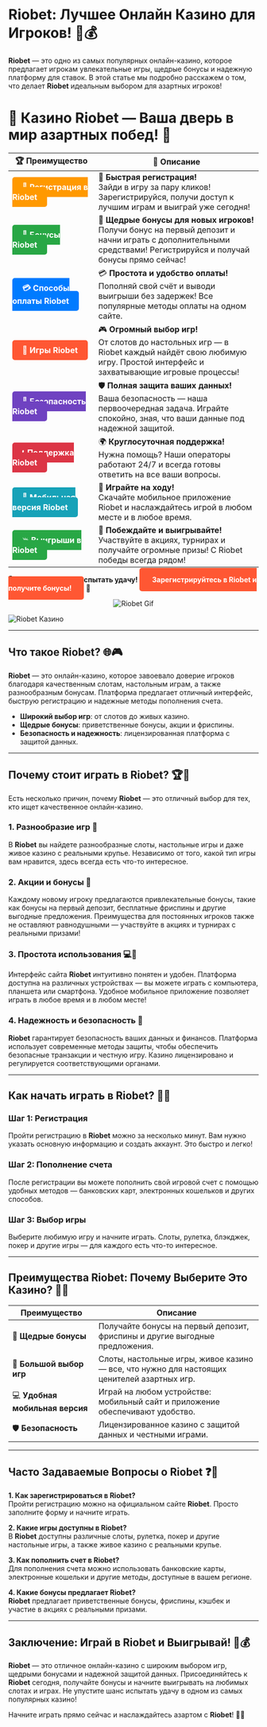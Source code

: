 # Riobet: Лучшее Онлайн Казино для Игроков! 🎰💰

**Riobet** — это одно из самых популярных онлайн-казино, которое предлагает игрокам увлекательные игры, щедрые бонусы и надежную платформу для ставок. В этой статье мы подробно расскажем о том, что делает **Riobet** идеальным выбором для азартных игроков!

# 🎲 **Казино Riobet — Ваша дверь в мир азартных побед!** 🎰

| 🏆 **Преимущество** | 🌟 **Описание** |
|--------------------|-----------------|
| <a href="https://brandplay.link/7xBLTPyj" style="background-color: #ff9900; color: white; padding: 10px 20px; border-radius: 5px; text-decoration: none; font-weight: bold;">🎉 Регистрация в Riobet</a> | 🚀 **Быстрая регистрация!** <br> Зайди в игру за пару кликов! Зарегистрируйся, получи доступ к лучшим играм и выиграй уже сегодня! |
| <a href="https://brandplay.link/7xBLTPyj" style="background-color: #28a745; color: white; padding: 10px 20px; border-radius: 5px; text-decoration: none; font-weight: bold;">🎁 Бонусы Riobet</a> | 🎉 **Щедрые бонусы для новых игроков!** <br> Получи бонус на первый депозит и начни играть с дополнительными средствами! Регистрируйся и получай бонусы прямо сейчас! |
| <a href="https://brandplay.link/7xBLTPyj" style="background-color: #007bff; color: white; padding: 10px 20px; border-radius: 5px; text-decoration: none; font-weight: bold;">💳 Способы оплаты Riobet</a> | 💳 **Простота и удобство оплаты!** <br> Пополняй свой счёт и выводи выигрыши без задержек! Все популярные методы оплаты на одном сайте. |
| <a href="https://brandplay.link/7xBLTPyj" style="background-color: #ff5733; color: white; padding: 10px 20px; border-radius: 5px; text-decoration: none; font-weight: bold;">🎰 Игры Riobet</a> | 🎮 **Огромный выбор игр!** <br> От слотов до настольных игр — в Riobet каждый найдёт свою любимую игру. Простой интерфейс и захватывающие игровые процессы! |
| <a href="https://brandplay.link/7xBLTPyj" style="background-color: #6f42c1; color: white; padding: 10px 20px; border-radius: 5px; text-decoration: none; font-weight: bold;">🔐 Безопасность Riobet</a> | 🛡️ **Полная защита ваших данных!** <br> Ваша безопасность — наша первоочередная задача. Играйте спокойно, зная, что ваши данные под надежной защитой. |
| <a href="https://brandplay.link/7xBLTPyj" style="background-color: #dc3545; color: white; padding: 10px 20px; border-radius: 5px; text-decoration: none; font-weight: bold;">📞 Поддержка Riobet</a> | 🌍 **Круглосуточная поддержка!** <br> Нужна помощь? Наши операторы работают 24/7 и всегда готовы ответить на все ваши вопросы. |
| <a href="https://brandplay.link/7xBLTPyj" style="background-color: #17a2b8; color: white; padding: 10px 20px; border-radius: 5px; text-decoration: none; font-weight: bold;">📱 Мобильная версия Riobet</a> | 📱 **Играйте на ходу!** <br> Скачайте мобильное приложение Riobet и наслаждайтесь игрой в любом месте и в любое время. |
| <a href="https://brandplay.link/7xBLTPyj" style="background-color: #28a745; color: white; padding: 10px 20px; border-radius: 5px; text-decoration: none; font-weight: bold;">💥 Выигрыши в Riobet</a> | 🤑 **Побеждайте и выигрывайте!** <br> Участвуйте в акциях, турнирах и получайте огромные призы! С Riobet победы всегда рядом! |

🎉 **Не упустите шанс испытать удачу!** <a href="https://brandplay.link/7xBLTPyj" style="background-color: #ff5733; color: white; padding: 15px 25px; border-radius: 5px; text-decoration: none; font-weight: bold;">Зарегистрируйтесь в Riobet и получите бонусы!</a> 🌟

<p align="center">
  <img src="https://i.pinimg.com/originals/1d/b3/25/1db325483acbe642c6d4e6fdd73a4988.gif" alt="Riobet Gif">
</p>


![Riobet Казино](https://www.bragazeta.ru/wp-content/uploads/2023/06/riobet1.webp)

---

## Что такое **Riobet**? 🌐🎮

**Riobet** — это онлайн-казино, которое завоевало доверие игроков благодаря качественным слотам, настольным играм, а также разнообразным бонусам. Платформа предлагает отличный интерфейс, быструю регистрацию и надежные методы пополнения счета.

- **Широкий выбор игр**: от слотов до живых казино.
- **Щедрые бонусы**: приветственные бонусы, акции и фриспины.
- **Безопасность и надежность**: лицензированная платформа с защитой данных.

---

## Почему стоит играть в **Riobet**? 🏆💎

Есть несколько причин, почему **Riobet** — это отличный выбор для тех, кто ищет качественное онлайн-казино.

### 1. **Разнообразие игр** 🎲
В **Riobet** вы найдете разнообразные слоты, настольные игры и даже живое казино с реальными крупье. Независимо от того, какой тип игры вам нравится, здесь всегда есть что-то интересное.

### 2. **Акции и бонусы** 🎁
Каждому новому игроку предлагаются привлекательные бонусы, такие как бонусы на первый депозит, бесплатные фриспины и другие выгодные предложения. Преимущества для постоянных игроков также не оставляют равнодушными — участвуйте в акциях и турнирах с реальными призами!

### 3. **Простота использования** 💻📱
Интерфейс сайта **Riobet** интуитивно понятен и удобен. Платформа доступна на различных устройствах — вы можете играть с компьютера, планшета или смартфона. Удобное мобильное приложение позволяет играть в любое время и в любом месте!

### 4. **Надежность и безопасность** 🔐
**Riobet** гарантирует безопасность ваших данных и финансов. Платформа использует современные методы защиты, чтобы обеспечить безопасные транзакции и честную игру. Казино лицензировано и регулируется соответствующими органами.

---

## Как начать играть в **Riobet**? 🏁🤑

### Шаг 1: Регистрация
Пройти регистрацию в **Riobet** можно за несколько минут. Вам нужно указать основную информацию и создать аккаунт. Это быстро и легко!

### Шаг 2: Пополнение счета
После регистрации вы можете пополнить свой игровой счет с помощью удобных методов — банковских карт, электронных кошельков и других способов.

### Шаг 3: Выбор игры
Выберите любимую игру и начните играть. Слоты, рулетка, блэкджек, покер и другие игры — для каждого есть что-то интересное.

---

## Преимущества **Riobet**: Почему Выберите Это Казино? 🎯✨

| Преимущество                           | Описание                                                               |
|----------------------------------------|-----------------------------------------------------------------------|
| 🎉 **Щедрые бонусы**                   | Получайте бонусы на первый депозит, фриспины и другие выгодные предложения. |
| 🎰 **Большой выбор игр**               | Слоты, настольные игры, живое казино — все, что нужно для настоящих ценителей азартных игр. |
| 💻 **Удобная мобильная версия**        | Играй на любом устройстве: мобильный сайт и приложение обеспечивают удобство. |
| 🛡️ **Безопасность**                    | Лицензированное казино с защитой данных и честными играми. |

---

## Часто Задаваемые Вопросы о **Riobet** ❓💬

**1. Как зарегистрироваться в **Riobet**?**  
Пройти регистрацию можно на официальном сайте **Riobet**. Просто заполните форму и начните играть.

**2. Какие игры доступны в **Riobet**?**  
В **Riobet** доступны различные слоты, рулетка, покер и другие настольные игры, а также живое казино с реальными крупье.

**3. Как пополнить счет в **Riobet**?**  
Для пополнения счета можно использовать банковские карты, электронные кошельки и другие методы, доступные в вашем регионе.

**4. Какие бонусы предлагает **Riobet**?**  
**Riobet** предлагает приветственные бонусы, фриспины, кэшбек и участие в акциях с реальными призами.

---

## Заключение: Играй в **Riobet** и Выигрывай! 🎉💰

**Riobet** — это отличное онлайн-казино с широким выбором игр, щедрыми бонусами и надежной защитой данных. Присоединяйтесь к **Riobet** сегодня, получайте бонусы и начните выигрывать на любимых слотах и играх. Не упустите шанс испытать удачу в одном из самых популярных казино!

Начните играть прямо сейчас и наслаждайтесь азартом с **Riobet**! 🚀🎰
